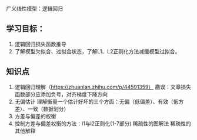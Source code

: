 广义线性模型：逻辑回归
## 学习目标：
1. 逻辑回归损失函数推导
2. 了解模型欠拟合、过拟合状态，了解L1、L2正则化方法减缓模型过拟合。
## 知识点
1. 逻辑回归理解（https://zhuanlan.zhihu.com/p/44591359）
勘误：文章损失函数部分应添加负号，对齐梯度下降方向
2. 无偏估计
理解衡量一个估计好坏的三个方面：无偏（低偏差）、有效（低方差）、一致（数据划分）
3. 方差与偏差的权衡
4. 控制方差与偏差权衡的方法：l1与l2正则化(1-7部分)
稀疏性的图解法
稀疏性的其他解释